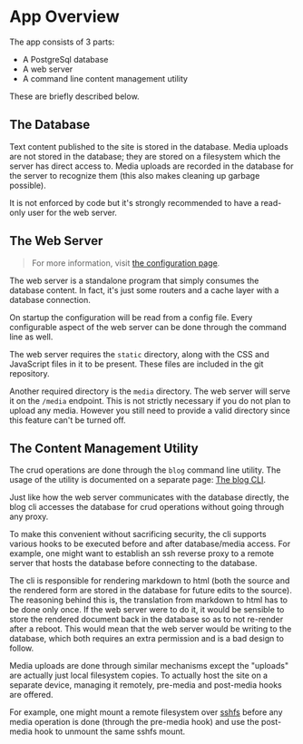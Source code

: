 # App Overview
The app consists of 3 parts:
- A PostgreSql database
- A web server
- A command line content management utility

These are briefly described below.

## The Database
Text content published to the site is stored in the database.
Media uploads are not stored in the database; they are stored on a filesystem which the server has direct access to.
Media uploads are recorded in the database for the server to recognize them (this also makes cleaning up garbage possible).

It is not enforced by code but it's strongly recommended to have a read-only user for the web server.

## The Web Server
> For more information, visit [the configuration page](configuration.md).

The web server is a standalone program that simply consumes the database content.
In fact, it's just some routers and a cache layer with a database connection.

On startup the configuration will be read from a config file.
Every configurable aspect of the web server can be done through the command line as well.

The web server requires the `static` directory, along with the CSS and JavaScript files in it to be present.
These files are included in the git repository.

Another required directory is the `media` directory.
The web server will serve it on the `/media` endpoint. This is not strictly necessary if you do not plan to upload any media.
However you still need to provide a valid directory since this feature can't be turned off.

## The Content Management Utility
The crud operations are done through the `blog` command line utility.
The usage of the utility is documented on a separate page: [The blog CLI](cli.md).

Just like how the web server communicates with the database directly, the blog cli accesses the database for crud operations without going through any proxy.

To make this convenient without sacrificing security, the cli supports various hooks to be executed before and after database/media access.
For example, one might want to establish an ssh reverse proxy to a remote server that hosts the database before connecting to the database.

The cli is responsible for rendering markdown to html (both the source and the rendered form are stored in the database for future edits to the source).
The reasoning behind this is, the translation from markdown to html has to be done only once.
If the web server were to do it, it would be sensible to store the rendered document back in the database so as to not re-render after a reboot.
This would mean that the web server would be writing to the database, which both requires an extra permission and is a bad design to follow.

Media uploads are done through similar mechanisms except the "uploads" are actually just local filesystem copies.
To actually host the site on a separate device, managing it remotely, pre-media and post-media hooks are offered.

For example, one might mount a remote filesystem over [sshfs](https://en.wikipedia.org/wiki/SSHFS) before any media operation is done (through the pre-media hook)
and use the post-media hook to unmount the same sshfs mount.
